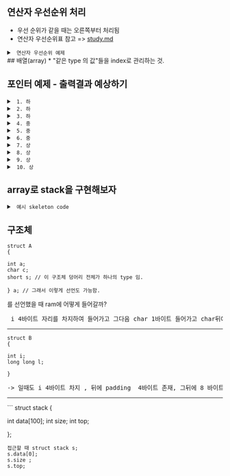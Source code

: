 ## 연산자 우선순위 처리
* 우선 순위가 같을 때는 오른쪽부터 처리됨
* 연산자 우선순위표 참고 => [study.md](https://github.com/yeochaeeon/C_basic/blob/main/study.md)

<details>
  <summary><code> 연산자 우선순위 예제 </code></summary>
  <div markdown="1">
	  
```c
  
#include <stdio.h>

int main() {
    int x = 5;
    int y;

    y = x++;  // 후위 증가 연산자
    printf("x: %d, y: %d\n", x, y);  // 출력: x: 6, y: 5

    x = 5;    // x 값을 다시 5로 초기화
    y = ++x;  // 전위 증가 연산자
    printf("x: %d, y: %d\n", x, y);  // 출력: x: 6, y: 6

    return 0;
}

```
</details>
## 배열(array)
* "같은 type 의 값"들을 index로 관리하는 것.


## 포인터 예제 - 출력결과 예상하기

<details>
  <summary><code> 1. 하 </code></summary>
  <div markdown="1">
	  
```c
  
#include <stdio.h>

int main( void )
{
	int x = 10;
	int *p = &x;
	printf( "%d", *p );
	return 0;
}

```
</details>

<details>
  <summary><code> 2. 하 </code></summary>
  <div markdown="1">
	  
```c
  
#include <stdio.h>

int main( void )
{
	int x = 10;
	int y = 20;
	int *p1 = &x;
	int *p2 = &y;
	printf( "%d %d", *p1, *p2 );
	return 0;
}

```
</details>

<details>
  <summary><code> 3. 하 </code></summary>
  <div markdown="1">
	  
```c
  
#include <stdio.h>

int main( void )
{
	int x = 10;
	int *p = &x;
	*p = 20;
	printf( "%d", x );
	return 0;
}

```
</details>

<details>
  <summary><code> 4. 중 </code></summary>
  <div markdown="1">
	  
```c
  
#include <stdio.h>

void updateValue( int *p )
{
	*p = 30;
}

int main( void )
{
	int x = 10;
	updateValue( &x );
	printf( "%d", x );
	return 0;
}

```
</details>
<details>
  <summary><code> 5. 중 </code></summary>
  <div markdown="1">
	  
```c
  
#include <stdio.h>

int main( void )
{
    int x = 10;
    int *p1 = &x;
    int **p2 = &p1;
    printf( "%d", **p2 );
    return 0;
}

```
</details>
<details>
  <summary><code> 6. 중  </code></summary>
  <div markdown="1">
	  
```c
  
void swap( int *a, int *b )
{
    int temp = *a;
    *a = *b;
    *b = temp;
}

int main( void )
{
    int x = 10;
    int y = 20;
    swap( &x, &y );
    printf( "%d %d", x, y );
    return 0;
}

```
</details>
<details>
  <summary><code> 7. 상  </code></summary>
  <div markdown="1">
	  
```c
  
void change( int **q )
{
    int y = 20;
    *q = &y;
}

int main( void )
{
    int x = 10;
    int *p = &x;
    change( &p );
    printf( "%d", *p );
    return 0;
}

```
</details>
<details>
  <summary><code> 8. 상  </code></summary>
  <div markdown="1">
	  
```c
void update( int **p )
{
    int y = 50;
    *p = &y;
}
int main( void )
{
    int x = 10;
    int *p = &x;
    update( &p );
    printf( "%d", x );
    return 0;
}

```
</details>
<details>
  <summary><code> 9. 상  </code></summary>
  <div markdown="1">
	  
```c
  
void update( int **p )
{
    int y = 50;
    *p = &y;
}
int main( void )
{
    int x = 10;
    int *p = &x;
    update( &p );
    printf( "%d", *p );
    return 0;
}

```
</details>
<details>
  <summary><code> 10. 상  </code></summary>
  <div markdown="1">
	  
```c
  
void modify( int **ptr )
{
    int local = 25;
    *ptr = &local;
}
int main( void )
{
    int a = 10;
    int *p = &a;
    modify( &p );

    printf( "%d", *p );

    return 0;
}

```
</details>
	  
##  array로 stack을 구현해보자
<details>
  <summary><code> 예시 skeleton code </code></summary>
  <div markdown="1">
	  
```c
	  
#include <stdio.h>

#define MAX_STACK_SIZE 100

// push data to stack
// data to update : stack, size, top_index
voidpush( int new_data, int stack[], int *top_index, int *cur_size )
{
	// check that stack is full
	if ( TODO )
	{
		printf( "Stack is full\n" );
		return;
	}

	// push data to stack
	// TODO
}


// pop data from stack
// data to update : stack, size, top_index
void pop( int stack[], int *top_index, int *cur_size )
{
	// check that stack is empty
	if ( TODO )
	{
		printf( "Stack is empty\n" );
		return;
	}

	// pop data from stack
	// TODO
}

// return top data
// data to update : none
int top( int stack[], int top_index, int cur_size )
{
	if ( TODO )
	{
		printf( "Stack is empty\n" );
		return 0;
	}

	// TODO
}

// print stack
// data to update : none
void print_stack( int stack[], int cur_size )
{
	printf( "----stack----\n" );
	// check that stack is empty
	if ( TODO )
	{
		printf( "Stack is empty\n" );
		printf( "-------------\n" );
		return;
	}
	// print all stack data
	// ex )
	// ----stack----
	// 1 <- top
	// 3
	// 4
	// 5
	// -------------
	// TODO
	printf( "-------------\n" );
}

int main( void )
{
	int stack[MAX_STACK_SIZE];
	int top_index = -1;
	int cur_size = 0;

	while ( 1 )
	{
		int select;
		printf( "\n0. quit\n" );
		printf( "1. push\n" );
		printf( "2. pop\n" );
		printf( "3. print top\n" );
		printf( "4. print size\n" );
		printf( "5. print stack\n" );
		printf( " > " );
		scanf( "%d", &select );
		switch( select )
		{
			case 0: // quit
				return 0;
			case 1: // push
			{
				int new_data;
				printf( "input new data : " );
				scanf( "%d", &new_data );
				push( new_data, stack, &top_index, &cur_size );
				print_stack( stack, cur_size );
				break;
			}
			case 2: // pop
			{
				pop( stack, &top_index, &cur_size );
				print_stack( stack, cur_size );
				break;
			}
			case 3: // print top
			{
				printf( "Top : %d\n", top( stack, top_index, cur_size ) );
				break;
			}
			case 4: // print current stack size
			{
				printf( "Current size : %d\n", cur_size );
				break;
			}
			case 5: // print stack
			{
				print_stack( stack, cur_size );
				break;
			}
			default :
			{
				printf( "Wrong input!\n" );
				break;
			}
		}
	}

	return 0;
}
```
</details>


## 구조체 
```
struct A
{

int a;
char c;
short s; // 이 구조체 덩어리 전체가 하나의 type 임.

} a; // 그래서 이렇게 선언도 가능함.

```

를 선언했을 때 ram에 어떻게 들어갈까?

<pre> i 4바이트 자리를 차지하여 들어가고 그다음 char 1바이트 들어가고 char뒤에 padding 이 생기고 그 뒤에 short 2바이트 들어감.</pre>

<hr>

```
struct B
{

int i;
long long l;

}
```
<pre>-> 일때도 i 4바이트 차지 , 뒤에 padding  4바이트 존재, 그뒤에 8 바이트 차지함.</pre>

<hr>
```
struct stack
{

int data[100];
int size;
int top;

};
```
접근할 때 struct stack s;
s.data[0];
s.size ;
s.top;


